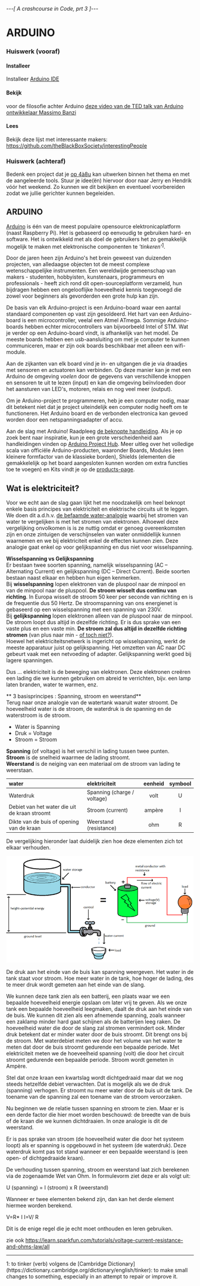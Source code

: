 *---[ A crashcourse in Code, prt 3 ]---*

# ARDUINO

### Huiswerk (vooraf)
#### Installeer
Installeer [Arduino IDE](https://www.arduino.cc/en/Main/Software) 

#### Bekijk
voor de filosofie achter Arduino [deze 
video van de TED talk van Arduino ontwikkelaar Massimo Banzi](https://www.ted.com/talks/massimo_banzi_how_arduino_is_open_sourcing_imagination)

#### Lees
Bekijk deze lijst met interessante makers: https://github.com/theBlackBoxSociety/interestingPeople

### Huiswerk (achteraf)
Bedenk een project dat je [op 4à8u](http://fffff.at/speed-project/) kan uitwerken binnen het thema en met de aangeleerde tools.
Stuur je idee(ën) hiervoor door naar Jerry en Hendrik vóór het weekend. Zo kunnen we dit bekijken en eventueel voorbereiden zodat we jullie gerichter kunnen begeleiden.

## ARDUINO
[Arduino](https://www.arduino.cc/) is één van de meest populaire opensource elektronicaplatform (naast Raspberry Pi). Het is gebaseerd op eenvoudig te gebruiken hard- en software. Het is ontwikkeld met als doel de gebruikers het zo gemakkelijk mogelijk te maken met elektronische componenten te *'tinkeren'*<sup>[1](#myfootnote1)</sup>. 

Door de jaren heen zijn Arduino's het brein geweest van duizenden projecten, van alledaagse objecten tot de meest complexe wetenschappelijke instrumenten. Een wereldwijde gemeenschap van makers - studenten, hobbyisten, kunstenaars, programmeurs en professionals - heeft zich rond dit open-sourceplatform verzameld, hun bijdragen hebben een ongelooflijke hoeveelheid kennis toegevoegd die zowel voor beginners als gevorderden een grote hulp kan zijn.

De basis van elk Arduino-project is een Arduino-board waar een aantal standaard componenten op vast zijn gesoldeerd. Het hart van een Arduino-board is een microcontroller, veelal een Atmel ATmega. Sommige Arduino-boards hebben echter microcontrollers van bijvoorbeeld Intel of STM. Wat je verder op een Arduino-board vindt, is afhankelijk van het model. De meeste boards hebben een usb-aansluiting om met je computer te kunnen communiceren, maar er zijn ook boards beschikbaar met alleen een wifi-module. 

Aan de zijkanten van elk board vind je in- en uitgangen die je via draadjes met sensoren en actuatoren kan verbinden. Op deze manier kan je met een Arduino de omgeving *voelen* door de gegevens van verschillende knoppen en sensoren te uit te lezen (input) en kan die omgeving beïnvloeden door het aansturen van LED's, motoren, relais en nog veel meer (output).

Om je Arduino-project te programmeren, heb je een computer nodig, maar dit betekent niet dat je project uiteindelijk een computer nodig heeft om te functioneren. Het Arduino board en de verbonden electronica kan gevoed worden door een netspanningsadapter of accu. 

<!--Arduino-boards kunnen ingangen uitlezen - licht op een sensor, een vinger op een knop of een Twitter-bericht, ... - en veranderen in een uitgang - een motor activeren, een LED aanzetten, iets online publiceren. Het programmeren van een Arduino-bord doe je door er een reeks instructies - een grogramma - naar de microcontroller op het bord te sturen. Hiervoor gebruik je de Arduino-programmeertaal (C++) en de Arduino IDE (gebaseerd op Processing). De Arduino-software is eenvoudig te gebruiken voor beginners, maar toch flexibel genoeg voor gevorderde gebruikers. Het werkt op Mac, Windows en Linux. -->

Aan de slag met Arduino! Raadpleeg [de beknopte handleiding](https://www.arduino.cc/en/Guide/HomePage). Als je op zoek bent naar inspiratie, kun je een grote verscheidenheid aan handleidingen vinden op [Arduino Project Hub](https://create.arduino.cc/projecthub). Meer uitleg over het volledige scala van officiële Arduino-producten, waaronder Boards, Modules (een kleinere formfactor van de klassieke borden), Shields (elementen die gemakkelelijk op het board aangesloten kunnen worden om extra functies toe te voegen) en Kits vindt je op de [products-page](https://www.arduino.cc/en/Main/Products).

## Wat is elektriciteit?

Voor we echt aan de slag gaan lijkt het me noodzakelijk om heel beknopt enkele basis principes van elektriciteit en elektrische circuits uit te leggen. We doen dit a.d.h.v. [de befaamde water-analogie](https://www.google.com/search?q=water+analogy+electricity&rlz=1C5CHFA_enBE830BE830&tbm=isch&source=iu&ictx=1&fir=dbS3D2uaZhjOOM%253A%252CK4Myskr2OVtrnM%252C_&vet=1&usg=AI4_-kQxWQPlProSZBU7MdNqTABPfzF32Q&sa=X&ved=2ahUKEwjEpdu29_rgAhVEbFAKHZAUCI8Q9QEwC3oECAIQGg&cshid=1552336599334250#imgdii=M9M0PrqjM8GPjM:&imgrc=3SVFvWMRRCq-oM:&vet=1) waarbij het stromen van water te vergelijken is met het stromen van elektronen. Alhoewel deze vergelijking onvolkomen is is ze nuttig omdat er genoeg overeenkomsten zijn en onze zintuigen de verschijnselen van water onmiddellijk kunnen waarnemen en we bij elektriciteit enkel de effecten kunnen zien. Deze analogie gaat enkel op voor gelijkspanning en dus niet voor wisselspanning. 

**Wisselspanning vs Gelijkspanning**    
Er bestaan twee soorten spanning, namelijk wisselspanning (AC – Alternating Current) en gelijkspanning (DC – Direct Current). Beide soorten bestaan naast elkaar en hebben hun eigen kenmerken.    
Bij **wisselspanning** lopen elektronen van de pluspool naar de minpool en van de minpool naar de pluspool. **De stroom wisselt dus continu van richting**. In Europa wisselt de stroom 50 keer per seconde van richting en is de frequentie dus 50 Hertz. De stroomspanning van ons energienet is gebaseerd op een  wisselspanning met een spanning van 230V.   
Bij **gelijkspanning** lopen elektronen alleen van de pluspool naar de minpool. De stroom loopt dus altijd in dezelfde richting. Er is dus sprake van een vaste plus en een vaste min. **De stroom zal dus altijd in dezelfde richting stromen** (van plus naar min - [of toch niet?](https://electronics.stackexchange.com/questions/181615/does-electrical-current-flow-from-positive-to-negative-or-negative-to-positive)).    
Hoewel het elektriciteitsnetwerk is ingericht op wisselspanning, werkt de meeste apparatuur juist op gelijkspanning. Het omzetten van AC naar DC gebeurt vaak met een netvoeding of adapter. Gelijkspanning werkt goed bij lagere spanningen.


Dus ... elektriciteit is de beweging van elektronen. Deze elektronen creëren een lading die we kunnen gebruiken om abreid te verrichten, bijv. een lamp laten branden, water te warmen, enz. 


** 3 basisprincipes : Spanning, stroom en weerstand**    
Terug naar onze analogie van de watertank waaruit water stroomt. De hoeveelheid water is de stroom, de waterdruk is de spanning en de waterstroom is de stroom. 
* Water is Spanning
* Druk = Voltage
* Stroom = Stroom

    
**Spanning** (of voltage) is het verschil in lading tussen twee punten.   
**Stroom** is de snelheid waarmee de lading stroomt.  
**Weerstand** is de neiging van een materiaal om de stroom van lading te weerstaan.


 water | elektriciteit| eenheid | symbool |
 :--- | :--- | :---:  | :---:
 Waterdruk | Spanning (charge / voltage) | 	 volt |	 U
 Debiet van het water die uit de kraan stroomt | Stroom (current)	| ampère 	|  I
 Dikte van de buis of opening van de kraan | Weerstand (resistance) | ohm | R

De vergelijking hieronder laat duidelijk zien hoe deze elementen zich tot elkaar verhouden.

![image](images/arduino/wateranalogie.png)

De druk aan het einde van de buis kan spanning weergeven. Het water in de tank staat voor stroom. Hoe meer water in de tank, hoe hoger de lading, des te meer druk wordt gemeten aan het einde van de slang.

We kunnen deze tank zien als een batterij, een plaats waar we een bepaalde hoeveelheid energie opslaan om later vrij te geven. Als we onze tank een bepaalde hoeveelheid leegmaken, daalt de druk aan het einde van de buis. We kunnen dit zien als een afnemende spanning, zoals wanneer een zaklamp minder hard gaat schijnen als de batterijen leeg raken. De hoeveelheid water die door de slang zal stromen vermindert ook. Minder druk betekent dat er minder water door de buis stroomt. Dit brengt ons bij de stroom. Met waterdebiet meten we door het volume van het water te meten dat door de buis stroomt gedurende een bepaalde periode. Met elektriciteit meten we de hoeveelheid spanning (volt) die door het circuit stroomt gedurende een bepaalde periode. Stroom wordt gemeten in Ampère.

Stel dat onze kraan een kwartslag wordt dichtgedraaid maar dat we nog steeds hetzelfde debiet verwachten. Dat is mogelijk als we de druk (spanning) verhogen. Er stroomt nu meer water door de buis uit de tank. De toename van de spanning zal een toename van de stroom veroorzaken.

Nu beginnen we de relatie tussen spanning en stroom te zien. Maar er is een derde factor die hier moet worden beschouwd: de breedte van de buis of de kraan die we kunnen dichtdraaien. In onze analogie is dit de weerstand.

Er is pas sprake van stroom (de hoeveelheid water die door het systeem loopt) als er spanning is opgebouwd in het systeem (de waterdruk). Deze waterdruk komt pas tot stand wanneer er een bepaalde weerstand is (een open- of dichtgedraaide kraan).

De verhouding tussen spanning, stroom en weerstand laat zich berekenen via de zogenaamde
Wet van Ohm. In formulevorm ziet deze er als volgt uit:

U (spanning) = I (stroom) x R (weerstand)

Wanneer er twee elementen bekend zijn, dan kan het derde element hiermee worden berekend.


V=R* I
I=V/ R

Dit is de enige regel die je echt moet onthouden en leren gebruiken.


zie ook https://learn.sparkfun.com/tutorials/voltage-current-resistance-and-ohms-law/all

<hr>
<a name="myfootnote1">1</a>: to tinker (verb) volgens de [Cambridge Dictionary](https://dictionary.cambridge.org/dictionary/english/tinker): to make small changes to something, especially in an attempt to repair or improve it.

